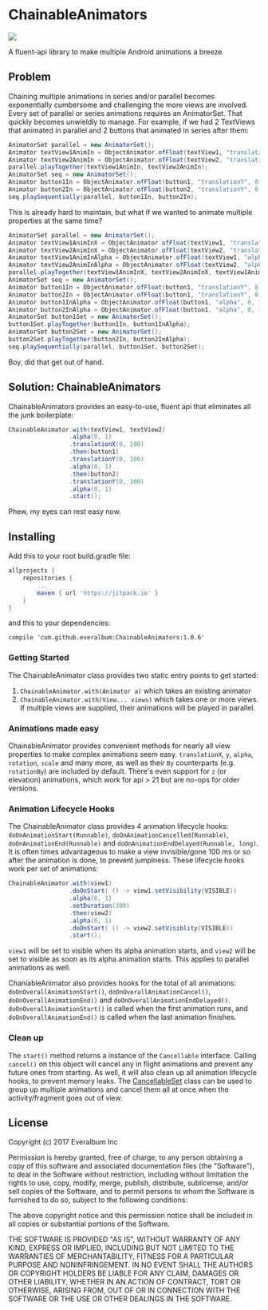 # ChainableAnimators

[![](https://jitpack.io/v/everalbum/ChainableAnimators.svg)](https://jitpack.io/#everalbum/ChainableAnimators)

A fluent-api library to make multiple Android animations a breeze. 

## Problem 

Chaining multiple animations in series and/or parallel becomes exponentially cumbersome and challenging the more views are involved.
Every set of parallel or series animations requires an AnimatorSet. That quickly becomes unwieldly to manage.
For example, if we had 2 TextViews that animated in parallel and 2 buttons that animated in series after them:
```java
AnimatorSet parallel = new AnimatorSet();
Animator textView1AnimIn = ObjectAnimator.ofFloat(textView1, "translationX", 0, 100);
Animator textView2AnimIn = ObjectAnimator.ofFloat(textView2, "translationX", 0, 100);
parallel.playTogether(textView1AnimIn, textView2AnimIn);
AnimatorSet seq = new AnimatorSet();
Animator button1In = ObjectAnimator.ofFloat(button1, "translationY", 0, 100);
Animator button2In = ObjectAnimator.ofFloat(button2, "translationY", 0, 100);
seq.playSequentially(parallel, button1In, button2In);
```
This is already hard to maintain, but what if we wanted to animate multiple properties at the same time?
```java
AnimatorSet parallel = new AnimatorSet();
Animator textView1AnimInX = ObjectAnimator.ofFloat(textView1, "translationX", 0, 100);
Animator textView2AnimInX = ObjectAnimator.ofFloat(textView2, "translationX", 0, 100);
Animator textView1AnimInAlpha = ObjectAnimator.ofFloat(textView1, "alpha", 0, 1);
Animator textView2AnimInAlpha = ObjectAnimator.ofFloat(textView2, "alpha", 0, 1);
parallel.playTogether(textView1AnimInX, textView2AnimInX, textView1AnimInAlpha, textView2AnimInAlpha);
AnimatorSet seq = new AnimatorSet();
Animator button1In = ObjectAnimator.ofFloat(button1, "translationY", 0, 100);
Animator button2In = ObjectAnimator.ofFloat(button1, "translationY", 0, 100);
Animator button1InAlpha = ObjectAnimator.ofFloat(button1, "alpha", 0, 1);
Animator button2InAlpha = ObjectAnimator.ofFloat(button1, "alpha", 0, 1);
AnimatorSet button1Set = new AnimatorSet();
button1Set.playTogether(button1In, button1InAlpha);
AnimatorSet button2Set = new AnimatorSet();
button2Set.playTogether(button2In, button2InAlpha);
seq.playSequentially(parallel, button1Set, button2Set);
```
Boy, did that get out of hand.

## Solution: ChainableAnimators

ChainableAnimators provides an easy-to-use, fluent api that eliminates all the junk boilerplate:

```java
ChainableAnimator.with(textView1, textView2)
                 .alpha(0, 1)
                 .translationX(0, 100)
                 .then(button1)
                 .translationY(0, 100)
                 .alpha(0, 1)
                 .then(button2)
                 .translationY(0, 100)
                 .alpha(0, 1)
                 .start();              
```

Phew, my eyes can rest easy now.

## Installing

Add this to your root build.gradle file:
```groovy
allprojects {
	repositories {
		...
		maven { url 'https://jitpack.io' }
	}
}
```

and this to your dependencies:

`compile 'com.github.everalbum:ChainableAnimators:1.0.6'`

### Getting Started

The ChainableAnimator class provides two static entry points to get started:
1) `ChainableAnimator.with(Animator a)` which takes an existing animator
2) `ChainableAnimator.with(View... views)` which takes one or more views. If multiple views are supplied, their animations will be played in parallel.

### Animations made easy

ChainableAnimator provides convenient methods for nearly all view properties to make complex animations seem easy. `translationX`, `y`, `alpha`, `rotation`, `scale` and many more, as well as their `By` counterparts (e.g. `rotationBy`) are included by default. There's even support for `z` (or elevation) animations, which work for api > 21 but are no-ops for older versions.

### Animation Lifecycle Hooks

The ChainableAnimator class provides 4 animation lifecycle hooks: `doOnAnimationStart(Runnable)`, `doOnAnimationCancelled(Runnable)`, `doOnAnimationEnd(Runnable)`
and `doOnAnimationEndDelayed(Runnable, long)`. It is often times advantageous to make a view invisible/gone 100 ms or so after the animation is done, to prevent
jumpiness. 
These lifecycle hooks work per set of animations:
```java
ChainableAnimator.with(view1)
                 .doOnStart( () -> view1.setVisibility(VISIBLE))
                 .alpha(0, 1)
                 .setDuration(300)
                 .then(view2)
                 .alpha(0, 1)
                 .doOnStart( () -> view2.setVisiblity(VISIBLE))
                 .start();
```
`view1` will be set to visible when its alpha animation starts, and `view2` will be set to visible as soon as its alpha animation starts.
This applies to parallel animations as well.

ChaniableAnimator also provides hooks for the total of all animations: `doOnOverallAnimationStart()`, `doOnOverallAnimationCancel()`,
`doOnOverallAnimationEnd()` and `doOnOverallAnimationEndDelayed()`. `doOnOverallAnimationStart()` is called when the first animation runs, and `doOnOverallAnimationEnd()` is called
when the last animation finishes. 

### Clean up

The `start()` method returns a instance of the `Cancellable` interface. Calling `cancel()` on this object will cancel any in flight animations and
prevent any future ones from starting. As well, it will also clean up all animation lifecycle hooks, to prevent memory leaks.
The [CancellableSet](https://github.com/everalbum/ChainableAnimators/blob/master/src/main/java/com/everalbum/chainableanimators/CancellableSet.java) class 
can be used to group up multiple animations and cancel them all at once when the activity/fragment goes out of view.


## License

Copyright (c) 2017 Everalbum Inc

Permission is hereby granted, free of charge, to any person obtaining a copy
of this software and associated documentation files (the "Software"), to deal
in the Software without restriction, including without limitation the rights
to use, copy, modify, merge, publish, distribute, sublicense, and/or sell
copies of the Software, and to permit persons to whom the Software is
furnished to do so, subject to the following conditions:

The above copyright notice and this permission notice shall be included in all
copies or substantial portions of the Software.

THE SOFTWARE IS PROVIDED "AS IS", WITHOUT WARRANTY OF ANY KIND, EXPRESS OR
IMPLIED, INCLUDING BUT NOT LIMITED TO THE WARRANTIES OF MERCHANTABILITY,
FITNESS FOR A PARTICULAR PURPOSE AND NONINFRINGEMENT. IN NO EVENT SHALL THE
AUTHORS OR COPYRIGHT HOLDERS BE LIABLE FOR ANY CLAIM, DAMAGES OR OTHER
LIABILITY, WHETHER IN AN ACTION OF CONTRACT, TORT OR OTHERWISE, ARISING FROM,
OUT OF OR IN CONNECTION WITH THE SOFTWARE OR THE USE OR OTHER DEALINGS IN THE
SOFTWARE.
